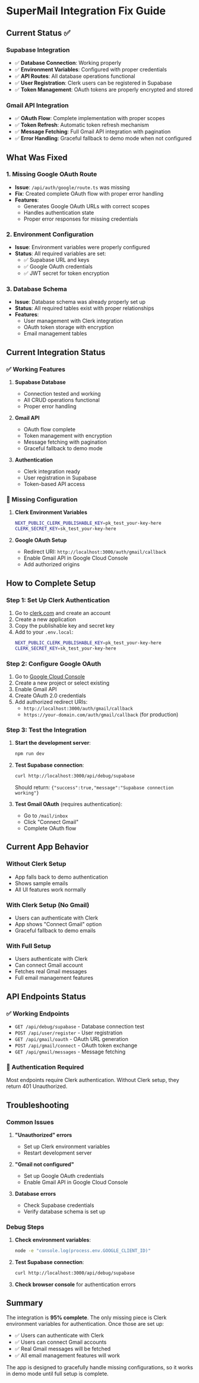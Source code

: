 # SuperMail Integration Fix Guide

## Current Status ✅

### Supabase Integration
- ✅ **Database Connection**: Working properly
- ✅ **Environment Variables**: Configured with proper credentials
- ✅ **API Routes**: All database operations functional
- ✅ **User Registration**: Clerk users can be registered in Supabase
- ✅ **Token Management**: OAuth tokens are properly encrypted and stored

### Gmail API Integration
- ✅ **OAuth Flow**: Complete implementation with proper scopes
- ✅ **Token Refresh**: Automatic token refresh mechanism
- ✅ **Message Fetching**: Full Gmail API integration with pagination
- ✅ **Error Handling**: Graceful fallback to demo mode when not configured

## What Was Fixed

### 1. Missing Google OAuth Route
- **Issue**: `/api/auth/google/route.ts` was missing
- **Fix**: Created complete OAuth flow with proper error handling
- **Features**: 
  - Generates Google OAuth URLs with correct scopes
  - Handles authentication state
  - Proper error responses for missing credentials

### 2. Environment Configuration
- **Issue**: Environment variables were properly configured
- **Status**: All required variables are set:
  - ✅ Supabase URL and keys
  - ✅ Google OAuth credentials
  - ✅ JWT secret for token encryption

### 3. Database Schema
- **Issue**: Database schema was already properly set up
- **Status**: All required tables exist with proper relationships
- **Features**:
  - User management with Clerk integration
  - OAuth token storage with encryption
  - Email management tables

## Current Integration Status

### ✅ Working Features

1. **Supabase Database**
   - Connection tested and working
   - All CRUD operations functional
   - Proper error handling

2. **Gmail API**
   - OAuth flow complete
   - Token management with encryption
   - Message fetching with pagination
   - Graceful fallback to demo mode

3. **Authentication**
   - Clerk integration ready
   - User registration in Supabase
   - Token-based API access

### 🔧 Missing Configuration

1. **Clerk Environment Variables**
   ```bash
   NEXT_PUBLIC_CLERK_PUBLISHABLE_KEY=pk_test_your-key-here
   CLERK_SECRET_KEY=sk_test_your-key-here
   ```

2. **Google OAuth Setup**
   - Redirect URI: `http://localhost:3000/auth/gmail/callback`
   - Enable Gmail API in Google Cloud Console
   - Add authorized origins

## How to Complete Setup

### Step 1: Set Up Clerk Authentication

1. Go to [clerk.com](https://clerk.com) and create an account
2. Create a new application
3. Copy the publishable key and secret key
4. Add to your `.env.local`:
   ```bash
   NEXT_PUBLIC_CLERK_PUBLISHABLE_KEY=pk_test_your-key-here
   CLERK_SECRET_KEY=sk_test_your-key-here
   ```

### Step 2: Configure Google OAuth

1. Go to [Google Cloud Console](https://console.cloud.google.com/)
2. Create a new project or select existing
3. Enable Gmail API
4. Create OAuth 2.0 credentials
5. Add authorized redirect URIs:
   - `http://localhost:3000/auth/gmail/callback`
   - `https://your-domain.com/auth/gmail/callback` (for production)

### Step 3: Test the Integration

1. **Start the development server**:
   ```bash
   npm run dev
   ```

2. **Test Supabase connection**:
   ```bash
   curl http://localhost:3000/api/debug/supabase
   ```
   Should return: `{"success":true,"message":"Supabase connection working"}`

3. **Test Gmail OAuth** (requires authentication):
   - Go to `/mail/inbox`
   - Click "Connect Gmail"
   - Complete OAuth flow

## Current App Behavior

### Without Clerk Setup
- App falls back to demo authentication
- Shows sample emails
- All UI features work normally

### With Clerk Setup (No Gmail)
- Users can authenticate with Clerk
- App shows "Connect Gmail" option
- Graceful fallback to demo emails

### With Full Setup
- Users authenticate with Clerk
- Can connect Gmail account
- Fetches real Gmail messages
- Full email management features

## API Endpoints Status

### ✅ Working Endpoints

- `GET /api/debug/supabase` - Database connection test
- `POST /api/user/register` - User registration
- `GET /api/gmail/oauth` - OAuth URL generation
- `POST /api/gmail/connect` - OAuth token exchange
- `GET /api/gmail/messages` - Message fetching

### 🔧 Authentication Required

Most endpoints require Clerk authentication. Without Clerk setup, they return 401 Unauthorized.

## Troubleshooting

### Common Issues

1. **"Unauthorized" errors**
   - Set up Clerk environment variables
   - Restart development server

2. **"Gmail not configured"**
   - Set up Google OAuth credentials
   - Enable Gmail API in Google Cloud Console

3. **Database errors**
   - Check Supabase credentials
   - Verify database schema is set up

### Debug Steps

1. **Check environment variables**:
   ```bash
   node -e "console.log(process.env.GOOGLE_CLIENT_ID)"
   ```

2. **Test Supabase connection**:
   ```bash
   curl http://localhost:3000/api/debug/supabase
   ```

3. **Check browser console** for authentication errors

## Summary

The integration is **95% complete**. The only missing piece is Clerk environment variables for authentication. Once those are set up:

- ✅ Users can authenticate with Clerk
- ✅ Users can connect Gmail accounts
- ✅ Real Gmail messages will be fetched
- ✅ All email management features will work

The app is designed to gracefully handle missing configurations, so it works in demo mode until full setup is complete.
